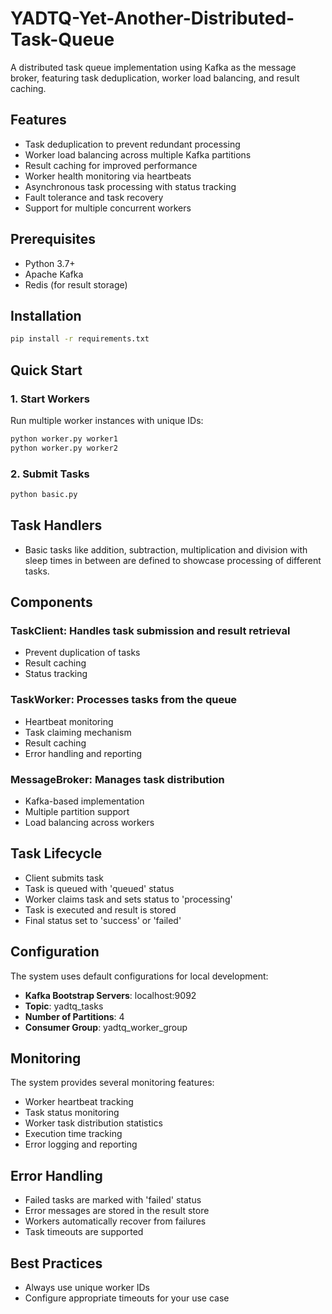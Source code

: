 # YADTQ-Yet-Another-Distributed-Task-Queue
A distributed task queue implementation using Kafka as the message broker, featuring task deduplication, worker load balancing, and result caching.

## Features
- Task deduplication to prevent redundant processing
- Worker load balancing across multiple Kafka partitions
- Result caching for improved performance
- Worker health monitoring via heartbeats
- Asynchronous task processing with status tracking
- Fault tolerance and task recovery
- Support for multiple concurrent workers

## Prerequisites
- Python 3.7+
- Apache Kafka
- Redis (for result storage)

## Installation
```bash
pip install -r requirements.txt
```

## Quick Start
### 1. Start Workers
Run multiple worker instances with unique IDs:

```bash
python worker.py worker1
python worker.py worker2
```
### 2. Submit Tasks
```bash
python basic.py
```
## Task Handlers
- Basic tasks like addition, subtraction, multiplication and division with sleep times in between are defined to showcase processing of different tasks.

## Components

### TaskClient: Handles task submission and result retrieval
- Prevent duplication of tasks
- Result caching
- Status tracking

### TaskWorker: Processes tasks from the queue
- Heartbeat monitoring
- Task claiming mechanism
- Result caching
- Error handling and reporting

### MessageBroker: Manages task distribution
- Kafka-based implementation
- Multiple partition support
- Load balancing across workers

## Task Lifecycle
- Client submits task
- Task is queued with 'queued' status
- Worker claims task and sets status to 'processing'
- Task is executed and result is stored
- Final status set to 'success' or 'failed'

## Configuration
The system uses default configurations for local development:
- **Kafka Bootstrap Servers**: localhost:9092
- **Topic**: yadtq_tasks
- **Number of Partitions**: 4
- **Consumer Group**: yadtq_worker_group

## Monitoring
The system provides several monitoring features:
- Worker heartbeat tracking
- Task status monitoring
- Worker task distribution statistics
- Execution time tracking
- Error logging and reporting

## Error Handling
- Failed tasks are marked with 'failed' status
- Error messages are stored in the result store
- Workers automatically recover from failures
- Task timeouts are supported

## Best Practices
- Always use unique worker IDs
- Configure appropriate timeouts for your use case

